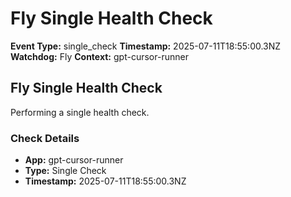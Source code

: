 # Fly Single Health Check

**Event Type:** single_check
**Timestamp:** 2025-07-11T18:55:00.3NZ
**Watchdog:** Fly
**Context:** gpt-cursor-runner


## Fly Single Health Check

Performing a single health check.

### Check Details
- **App:** gpt-cursor-runner
- **Type:** Single Check
- **Timestamp:** 2025-07-11T18:55:00.3NZ


